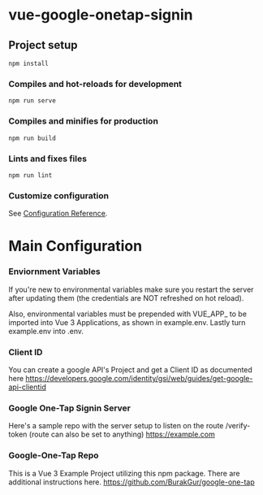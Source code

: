 # vue-google-onetap-signin

## Project setup
```
npm install
```

### Compiles and hot-reloads for development
```
npm run serve
```

### Compiles and minifies for production
```
npm run build
```

### Lints and fixes files
```
npm run lint
```

### Customize configuration
See [Configuration Reference](https://cli.vuejs.org/config/).


# Main Configuration
  ### Enviornment Variables
  If you're new to environmental variables make sure you restart the server after updating them (the credentials are NOT refreshed on hot reload).
  
  Also, environmental variables must be prepended with VUE_APP_ to be imported into Vue 3 Applications, as shown in example.env. Lastly turn example.env into .env.

  ### Client ID
  You can create a google API's Project and get a Client ID as documented here
  https://developers.google.com/identity/gsi/web/guides/get-google-api-clientid

  ### Google One-Tap Signin Server
  Here's a sample repo with the server setup to listen on the route /verify-token (route can also be set to anything)
  https://example.com

  ### Google-One-Tap Repo
  This is a Vue 3 Example Project utilizing this npm package. There are additional instructions here.
  https://github.com/BurakGur/google-one-tap